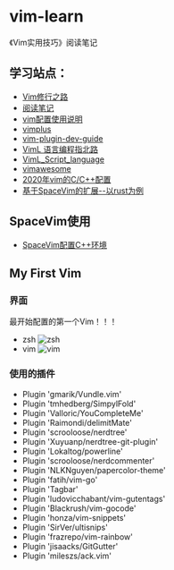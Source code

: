 # vim-learn
《Vim实用技巧》阅读笔记
## 学习站点：
+ [Vim修行之路](https://harttle.land/vim-practice.html)
+ [阅读笔记](https://github.com/kktao/vim-learn/blob/master/readingNotes/%E7%AC%AC%E4%B8%80%E7%AB%A0.md)
+ [vim配置使用说明](https://github.com/kktao/vim-learn/blob/master/readingNotes/vim%E9%85%8D%E7%BD%AE%E5%BF%AB%E6%8D%B7%E9%94%AE%E8%AF%B4%E6%98%8E.md)
+ [vimplus](https://github.com/chxuan/vimplus)
+ [vim-plugin-dev-guide](https://github.com/wsdjeg/vim-plugin-dev-guide)
+ [VimL 语言编程指北路](http://lymslive.top/book/vimllearn/_book/)
+ [VimL_Script_language](https://en.wikibooks.org/wiki/Learning_the_vi_Editor/Vim/VimL_Script_language)
+ [vimawesome](https://vimawesome.com/)
+ [2020年vim的C/C++配置](https://github.com/Martins3/My-Linux-config)
+ [基于SpaceVim的扩展--以rust为例](https://github.com/kktao/vim-learn/blob/master/readingNotes/%E5%9F%BA%E4%BA%8ESpaceVim%E7%9A%84%E6%89%A9%E5%B1%95--%E4%BB%A5rust%E4%B8%BA%E4%BE%8B.md)

## SpaceVim使用
+ [SpaceVim配置C++环境](https://github.com/kktao/vim-learn/blob/master/readingNotes/VimSpace%E9%85%8D%E7%BD%AEC++%E7%8E%AF%E5%A2%83.md)

## My First Vim
### 界面
最开始配置的第一个Vim！！！
+ zsh
![zsh](https://github.com/kktao/vim-learn/blob/master/images/zsh.png)
+ vim
![vim](https://github.com/kktao/vim-learn/blob/master/images/vim.png)

### 使用的插件
+ Plugin 'gmarik/Vundle.vim'
+ Plugin 'tmhedberg/SimpylFold'
+ Plugin 'Valloric/YouCompleteMe'
+ Plugin 'Raimondi/delimitMate'
+ Plugin 'scrooloose/nerdtree'
+ Plugin 'Xuyuanp/nerdtree-git-plugin'
+ Plugin 'Lokaltog/powerline'
+ Plugin 'scrooloose/nerdcommenter'
+ Plugin 'NLKNguyen/papercolor-theme'
+ Plugin 'fatih/vim-go'
+ Plugin 'Tagbar'
+ Plugin 'ludovicchabant/vim-gutentags'
+ Plugin 'Blackrush/vim-gocode'
+ Plugin 'honza/vim-snippets'
+ Plugin 'SirVer/ultisnips'
+ Plugin 'frazrepo/vim-rainbow'
+ Plugin 'jisaacks/GitGutter'
+ Plugin 'mileszs/ack.vim'
